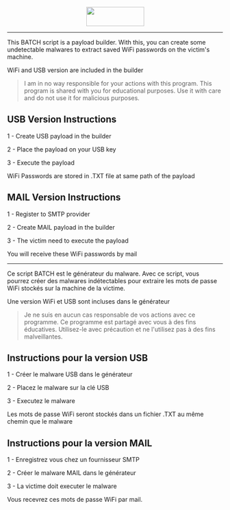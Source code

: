 <p align="center"><img src="https://user-images.githubusercontent.com/85078069/139530992-d2da14f2-dd15-4d60-821d-65333202f91e.png"height="45"width="135"/></p>

-------------------------------------------------------------------------------------

This BATCH script is a payload builder. With this, you can create some undetectable malwares to extract saved WiFi passwords on the victim's machine.

WiFi and USB version are included in the builder

> I am in no way responsible for your actions with this program. This program is shared with you for educational purposes. Use it with care and do not use it for malicious purposes.

## USB Version Instructions

1 - Create USB payload in the builder

2 - Place the payload on your USB key

3 - Execute the payload

WiFi Passwords are stored in .TXT file at same path of the payload

## MAIL Version Instructions

1 - Register to SMTP provider

2 - Create MAIL payload in the builder

3 - The victim need to execute the payload

You will receive these WiFi passwords by mail

-------------------------------------------------------------------------------------

Ce script BATCH est le générateur du malware. Avec ce script, vous pourrez créer des malwares indétectables pour extraire les mots de passe WiFi stockés sur la machine de la victime.

Une version WiFi et USB sont incluses dans le générateur

> Je ne suis en aucun cas responsable de vos actions avec ce programme. Ce programme est partagé avec vous à des fins éducatives. Utilisez-le avec précaution et ne l'utilisez pas à des fins malveillantes.

## Instructions pour la version USB

1 - Créer le malware USB dans le générateur

2 - Placez le malware sur la clé USB

3 - Executez le malware

Les mots de passe WiFi seront stockés dans un fichier .TXT au même chemin que le malware

## Instructions pour la version MAIL

1 - Enregistrez vous chez un fournisseur SMTP

2 - Créer le malware MAIL dans le générateur

3 - La victime doit executer le malware

Vous recevrez ces mots de passe WiFi par mail.
